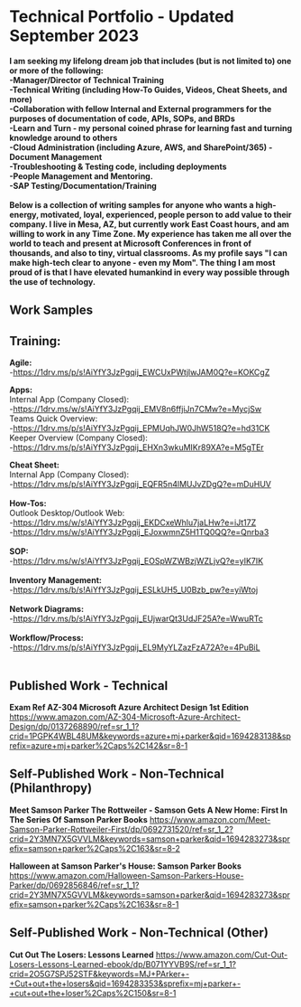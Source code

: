# Technical Portfolio - Updated September 2023
**I am seeking my lifelong dream job that includes (but is not limited to) one or more of the following:</br>
-Manager/Director of Technical Training</br>
-Technical Writing (including How-To Guides, Videos, Cheat Sheets, and more)</br>
-Collaboration with fellow Internal and External programmers for the purposes of documentation of code, APIs, SOPs, and BRDs</br>
-Learn and Turn - my personal coined phrase for learning fast and turning knowledge around to others</br>
-Cloud Administration (including Azure, AWS, and SharePoint/365)
-Document Management</br>
-Troubleshooting & Testing code, including deployments</br>
-People Management and Mentoring. </br>
-SAP Testing/Documentation/Training</br>
</br>
Below is a collection of writing samples for anyone who wants a high-energy, motivated, loyal, experienced, people person to add value to their company. I live in Mesa, AZ, but currently work East Coast hours, and am willing to work in any Time Zone. My experience has taken me all over the world to teach and present at Microsoft Conferences in front of thousands, and also to tiny, virtual classrooms. As my profile says "I can make high-tech clear to anyone - even my Mom".  The thing I am most proud of is that I have elevated humankind in every way possible through the use of technology.**

## Work Samples <br/>
## Training:</br>
**Agile:**<br/>
-https://1drv.ms/p/s!AiYfY3JzPgqij_EWCUxPWtjlwJAM0Q?e=KOKCgZ

**Apps:**<br/>
Internal App (Company Closed):<br/>
-https://1drv.ms/w/s!AiYfY3JzPgqij_EMV8n6ffjiJn7CMw?e=MycjSw<br/>
Teams Quick Overview:<br/>
-https://1drv.ms/p/s!AiYfY3JzPgqij_EPMUqhJW0JhW518Q?e=hd31CK<br/>
Keeper Overview (Company Closed):<br/>
-https://1drv.ms/p/s!AiYfY3JzPgqij_EHXn3wkuMIKr89XA?e=M5gTEr<br/>

**Cheat Sheet:**<br/>
Internal App (Company Closed):<br/>
-https://1drv.ms/p/s!AiYfY3JzPgqij_EQFR5n4lMUJvZDgQ?e=mDuHUV
</br><br/>
**How-Tos:**<br/>
Outlook Desktop/Outlook Web:<br/>
-https://1drv.ms/w/s!AiYfY3JzPgqij_EKDCxeWhlu7jaLHw?e=iJt17Z<br/>
-https://1drv.ms/w/s!AiYfY3JzPgqij_EJoxwmnZ5H1TQ0QQ?e=Qnrba3
</br><br/>
**SOP:**<br/>
-https://1drv.ms/w/s!AiYfY3JzPgqij_EOSpWZWBzjWZLjvQ?e=yIK7IK
</br><br/>
**Inventory Management:**<br/>
-https://1drv.ms/b/s!AiYfY3JzPgqij_ESLkUH5_U0Bzb_pw?e=yiWtoj
<br/><br/>
**Network Diagrams:**<br/>
-https://1drv.ms/b/s!AiYfY3JzPgqij_EUjwarQt3UdJF25A?e=WwuRTc
<br/><br/>
**Workflow/Process:**<br/>
-https://1drv.ms/p/s!AiYfY3JzPgqij_EL9MyYLZazFzA72A?e=4PuBiL
<br/></br>

## Published Work - Technical
**Exam Ref AZ-304 Microsoft Azure Architect Design 1st Edition**<br/>
https://www.amazon.com/AZ-304-Microsoft-Azure-Architect-Design/dp/0137268890/ref=sr_1_1?crid=1PGPK4WBL48UM&keywords=azure+mj+parker&qid=1694283138&sprefix=azure+mj+parker%2Caps%2C142&sr=8-1



## Self-Published Work - Non-Technical (Philanthropy)
**Meet Samson Parker The Rottweiler - Samson Gets A New Home: First In The Series Of Samson Parker Books**
https://www.amazon.com/Meet-Samson-Parker-Rottweiler-First/dp/0692731520/ref=sr_1_2?crid=2Y3MN7X5GVVLM&keywords=samson+parker&qid=1694283273&sprefix=samson+parker%2Caps%2C163&sr=8-2

**Halloween at Samson Parker's House: Samson Parker Books**
https://www.amazon.com/Halloween-Samson-Parkers-House-Parker/dp/0692856846/ref=sr_1_1?crid=2Y3MN7X5GVVLM&keywords=samson+parker&qid=1694283273&sprefix=samson+parker%2Caps%2C163&sr=8-1

## Self-Published Work - Non-Technical (Other)
**Cut Out The Losers: Lessons Learned**
https://www.amazon.com/Cut-Out-Losers-Lessons-Learned-ebook/dp/B071YYVB9S/ref=sr_1_1?crid=2O5G7SPJ52STF&keywords=MJ+PArker+-+Cut+out+the+losers&qid=1694283353&sprefix=mj+parker+-+cut+out+the+loser%2Caps%2C150&sr=8-1
